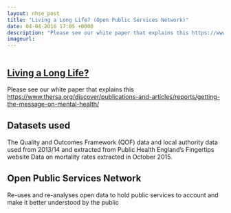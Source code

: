 ```yaml
---
layout: nhse_post
title: "Living a Long Life? (Open Public Services Network)"
date: 04-04-2016 17:05 +0000
description: "Please see our white paper that explains this https://www.thersa.org/discover/publications-and-articles/reports/getting-the-message-on-mental-health/ "
imageurl: 
---
```

<img src="" />

## <a href="https://www.thersa.org/action-and-research/rsa-projects/public-services-and-communities-folder/mental-health/long-life.html/" target="_blank"> Living a Long Life? <i class="fa fa-external-link"></i></a>

Please see our white paper that explains this https://www.thersa.org/discover/publications-and-articles/reports/getting-the-message-on-mental-health/ 

## Datasets used

The Quality and Outcomes Framework (QOF) data and local authority data used from 2013/14 and extracted from Public Health England’s
Fingertips website
Data on mortality rates extracted in October 2015.

## Open Public Services Network

Re-uses and re-analyses open data to hold public services to account and make it better understood by the public